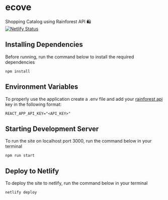 # ecove
Shopping Catalog using Rainforest API 🛍 <br />
[![Netlify Status](https://api.netlify.com/api/v1/badges/de285322-e16c-4b8c-ac5d-841f047fe746/deploy-status)](https://app.netlify.com/sites/ecove/deploys)

## Installing Dependencies 
Before running, run the command below to install the required dependencies
```shell script
npm install
```

## Environment Variables 
To properly use the application create a .env file and add your [rainforest api](https://rainforestapi.com/) key in the following format: 
```dotenv
REACT_APP_API_KEY="<API_KEY>"
```

## Starting Development Server
To run the site on localhost port 3000, run the command below in your terminal 
```shell script
npm run start
```

## Deploy to Netlify
To deploy the site to netlify, run the command below in your terminal 
```shell script
netlify deploy
```

